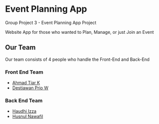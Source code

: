 
# Event Planning App

Group Project 3 - Event Planning App Project

Website App for those who wanted to Plan, Manage, or just Join an Event

## Our Team

Our team consists of 4 people who handle the Front-End and Back-End

### Front End Team
- [Ahmad Tiar K](https://github.com/ATiarK)
- [Destiawan Prio W](https://github.com/destiawanD)

### Back End Team
- [Haudhi Izza](https://github.com/Haudhi)
- [Husnul Nawafil](https://github.com/husnulnawafil)
